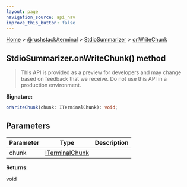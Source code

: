 ```yaml
---
layout: page
navigation_source: api_nav
improve_this_button: false
---
```



[Home](./index.md) &gt; [@rushstack/terminal](./terminal.md) &gt; [StdioSummarizer](./terminal.stdiosummarizer.md) &gt; [onWriteChunk](./terminal.stdiosummarizer.onwritechunk.md)

## StdioSummarizer.onWriteChunk() method

> This API is provided as a preview for developers and may change based on feedback that we receive. Do not use this API in a production environment.
>

<b>Signature:</b>

```typescript
onWriteChunk(chunk: ITerminalChunk): void;
```

## Parameters

|  Parameter | Type | Description |
|  --- | --- | --- |
|  chunk | [ITerminalChunk](./terminal.iterminalchunk.md) |  |

<b>Returns:</b>

void
